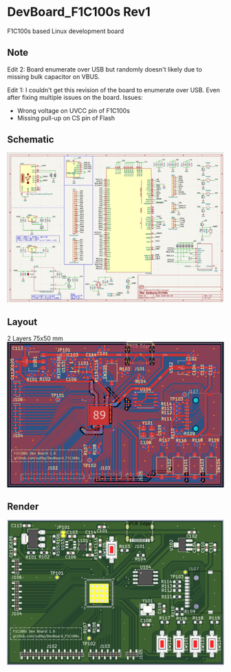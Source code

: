 # DevBoard_F1C100s Rev1
F1C100s based Linux development board

## Note
Edit 2: 
Board enumerate over USB but randomly doesn't likely due to missing bulk capacitor on VBUS.

Edit 1:
I couldn't get this revision of the board to enumerate over USB. 
Even after fixing multiple issues on the board.
Issues:
- Wrong voltage on UVCC pin of F1C100s
- Missing pull-up on CS pin of Flash

## Schematic
![Schematic](./images/schematic.png)

## Layout
2 Layers 75x50 mm  
![Layout](./images/layout.png)

## Render
![Render](./images/render.png)

